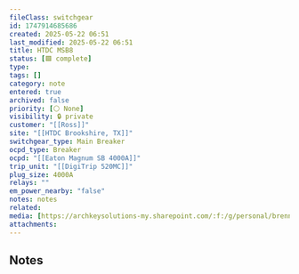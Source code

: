 ```yaml
---
fileClass: switchgear
id: 1747914685686
created: 2025-05-22 06:51
last_modified: 2025-05-22 06:51
title: HTDC MSB8
status: [🟩 complete]
type: 
tags: []
category: note
entered: true
archived: false
priority: [⚪ None]
visibility: 🔒 private
customer: "[[Ross]]"
site: "[[HTDC Brookshire, TX]]"
switchgear_type: Main Breaker
ocpd_type: Breaker
ocpd: "[[Eaton Magnum SB 4000A]]"
trip_unit: "[[DigiTrip 520MC]]"
plug_size: 4000A
relays: ""
em_power_nearby: "false"
notes: notes
related: 
media: [https://archkeysolutions-my.sharepoint.com/:f:/g/personal/brennan_salibrici_prokey_com/EmNnGB1GRWNJultWkPLTOfIB8pHYS23fBLWGuB4nHsQI1A?e=iAiDMK]
attachments:
---
```


## Notes